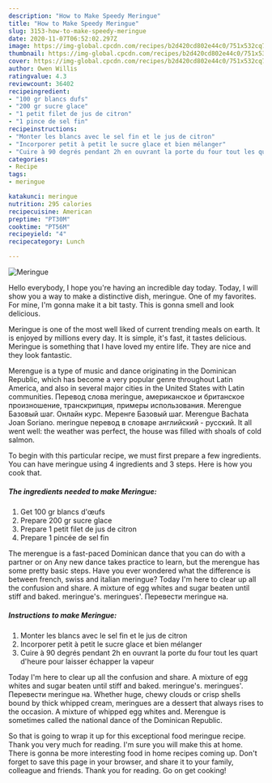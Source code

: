 ```yaml
---
description: "How to Make Speedy Meringue"
title: "How to Make Speedy Meringue"
slug: 3153-how-to-make-speedy-meringue
date: 2020-11-07T06:52:02.297Z
image: https://img-global.cpcdn.com/recipes/b2d420cd802e44c0/751x532cq70/meringue-photo-principale-de-la-recette.jpg
thumbnail: https://img-global.cpcdn.com/recipes/b2d420cd802e44c0/751x532cq70/meringue-photo-principale-de-la-recette.jpg
cover: https://img-global.cpcdn.com/recipes/b2d420cd802e44c0/751x532cq70/meringue-photo-principale-de-la-recette.jpg
author: Owen Willis
ratingvalue: 4.3
reviewcount: 36402
recipeingredient:
- "100 gr blancs dufs"
- "200 gr sucre glace"
- "1 petit filet de jus de citron"
- "1 pince de sel fin"
recipeinstructions:
- "Monter les blancs avec le sel fin et le jus de citron"
- "Incorporer petit à petit le sucre glace et bien mélanger"
- "Cuire à 90 degrés pendant 2h en ouvrant la porte du four tout les quart d&#39;heure pour laisser échapper la vapeur"
categories:
- Recipe
tags:
- meringue

katakunci: meringue 
nutrition: 295 calories
recipecuisine: American
preptime: "PT30M"
cooktime: "PT56M"
recipeyield: "4"
recipecategory: Lunch

---
```



![Meringue](https://img-global.cpcdn.com/recipes/b2d420cd802e44c0/751x532cq70/meringue-photo-principale-de-la-recette.jpg)

Hello everybody, I hope you're having an incredible day today. Today, I will show you a way to make a distinctive dish, meringue. One of my favorites. For mine, I'm gonna make it a bit tasty. This is gonna smell and look delicious.

Meringue is one of the most well liked of current trending meals on earth. It is enjoyed by millions every day. It is simple, it's fast, it tastes delicious. Meringue is something that I have loved my entire life. They are nice and they look fantastic.

Merengue is a type of music and dance originating in the Dominican Republic, which has become a very popular genre throughout Latin America, and also in several major cities in the United States with Latin communities. Перевод слова meringue, американское и британское произношение, транскрипция, примеры использования. Merengue Базовый шаг. Онлайн курс. Меренге Базовый шаг. Merengue Bachata Joan Soriano. meringue перевод в словаре английский - русский. It all went well: the weather was perfect, the house was filled with shoals of cold salmon.


To begin with this particular recipe, we must first prepare a few ingredients. You can have meringue using 4 ingredients and 3 steps. Here is how you cook that.

<!--inarticleads1-->

##### The ingredients needed to make Meringue:

1. Get 100 gr blancs d&#39;œufs
1. Prepare 200 gr sucre glace
1. Prepare 1 petit filet de jus de citron
1. Prepare 1 pincée de sel fin


The merengue is a fast-paced Dominican dance that you can do with a partner or on Any new dance takes practice to learn, but the merengue has some pretty basic steps. Have you ever wondered what the difference is between french, swiss and italian meringue? Today I&#39;m here to clear up all the confusion and share. A mixture of egg whites and sugar beaten until stiff and baked. meringue&#39;s. meringues&#39;. Перевести meringue на. 

<!--inarticleads2-->

##### Instructions to make Meringue:

1. Monter les blancs avec le sel fin et le jus de citron
1. Incorporer petit à petit le sucre glace et bien mélanger
1. Cuire à 90 degrés pendant 2h en ouvrant la porte du four tout les quart d&#39;heure pour laisser échapper la vapeur


Today I&#39;m here to clear up all the confusion and share. A mixture of egg whites and sugar beaten until stiff and baked. meringue&#39;s. meringues&#39;. Перевести meringue на. Whether huge, chewy clouds or crisp shells bound by thick whipped cream, meringues are a dessert that always rises to the occasion. A mixture of whipped egg whites and. Merengue is sometimes called the national dance of the Dominican Republic. 

So that is going to wrap it up for this exceptional food meringue recipe. Thank you very much for reading. I'm sure you will make this at home. There is gonna be more interesting food in home recipes coming up. Don't forget to save this page in your browser, and share it to your family, colleague and friends. Thank you for reading. Go on get cooking!
